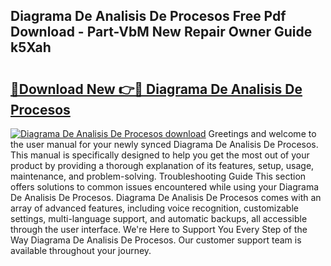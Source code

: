 ## Diagrama De Analisis De Procesos Free Pdf Download - Part-VbM New Repair Owner Guide k5Xah

# <h2><a href="http://dflreeq.blite.top/?on=Diagrama+De+Analisis+De+Procesos">🔗Download New 👉🔴 Diagrama De Analisis De Procesos</a></h2>

[![Diagrama De Analisis De Procesos download](https://i.imgur.com/lujVjoI.png)](http://dflreeq.blite.top/?on=Diagrama+De+Analisis+De+Procesos)
Greetings and welcome to the user manual for your newly synced Diagrama De Analisis De Procesos. This manual is specifically designed to help you get the most out of your product by providing a thorough explanation of its features, setup, usage, maintenance, and problem-solving. Troubleshooting Guide This section offers solutions to common issues encountered while using your Diagrama De Analisis De Procesos. Diagrama De Analisis De Procesos comes with an array of advanced features, including voice recognition, customizable settings, multi-language support, and automatic backups, all accessible through the user interface. We're Here to Support You Every Step of the Way Diagrama De Analisis De Procesos. Our customer support team is available throughout your journey.

